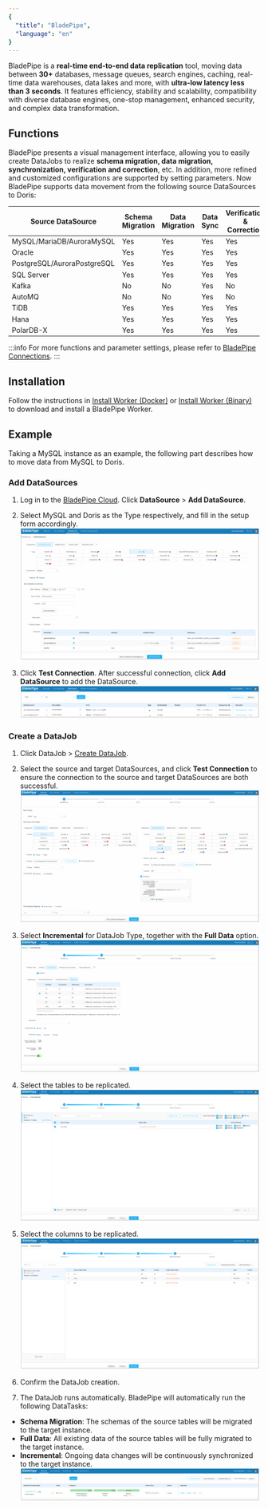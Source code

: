 ```yaml
---
{
  "title": "BladePipe",
  "language": "en"
}
---
```


<!--
Licensed to the Apache Software Foundation (ASF) under one
or more contributor license agreements.  See the NOTICE file
distributed with this work for additional information
regarding copyright ownership.  The ASF licenses this file
to you under the Apache License, Version 2.0 (the
"License"); you may not use this file except in compliance
with the License.  You may obtain a copy of the License at

  http://www.apache.org/licenses/LICENSE-2.0

Unless required by applicable law or agreed to in writing,
software distributed under the License is distributed on an
"AS IS" BASIS, WITHOUT WARRANTIES OR CONDITIONS OF ANY
KIND, either express or implied.  See the License for the
specific language governing permissions and limitations
under the License.
-->

BladePipe is a **real-time end-to-end data replication** tool, moving data between **30+** databases, message queues, search engines, caching, real-time data warehouses, data lakes and more, with **ultra-low latency less than 3 seconds**. It features efficiency, stability and scalability, compatibility with diverse database engines, one-stop management, enhanced security, and complex data transformation.

## Functions
BladePipe presents a visual management interface, allowing you to easily create DataJobs to realize **schema migration, data migration, synchronization, verification and correction**, etc. In addition, more refined and customized configurations are supported by setting parameters. Now BladePipe supports data movement from the following source DataSources to Doris:

| Source DataSource            | Schema Migration | Data Migration | Data Sync | Verification & Correction |
|------------------------------|------------------|----------------|-----------|---------------------------|
| MySQL/MariaDB/AuroraMySQL    | Yes              | Yes            | Yes       | Yes                       |
| Oracle                       | Yes              | Yes            | Yes       | Yes                       |
| PostgreSQL/AuroraPostgreSQL | Yes              | Yes            | Yes       | Yes                       |
| SQL Server                   | Yes              | Yes            | Yes       | Yes                       |
| Kafka                        | No               | No             | Yes       | No                        |
| AutoMQ                       | No               | No             | Yes       | No                        |
| TiDB                         | Yes              | Yes            | Yes       | Yes                       |
| Hana                         | Yes              | Yes            | Yes       | Yes                       |
| PolarDB-X                    | Yes              | Yes            | Yes       | Yes                       |

:::info
For more functions and parameter settings, please refer to [BladePipe Connections](https://doc.bladepipe.com/dataMigrationAndSync/connection/mysql2?target=Doris).
:::

## Installation
Follow the instructions in [Install Worker (Docker)](https://doc.bladepipe.com/productOP/docker/install_worker_docker) or [Install Worker (Binary)](https://doc.bladepipe.com/productOP/binary/install_worker_binary) to download and install a BladePipe Worker.

## Example
Taking a MySQL instance as an example, the following part describes how to move data from MySQL to Doris. 

### Add DataSources
1. Log in to the [BladePipe Cloud](https://cloud.bladepipe.com/). Click **DataSource** > **Add DataSource**.
2. Select MySQL and Doris as the Type respectively, and fill in the setup form accordingly. 
   ![Add DataSources-1](/images/bp-doris-1.png)

3. Click **Test Connection**. After successful connection, click **Add DataSource** to add the DataSource. 
   ![Add DataSources-2](/images/bp-doris-2.png)


### Create a DataJob
1. Click DataJob > [Create DataJob](https://doc.bladepipe.com/operation/job_manage/create_job/create_full_incre_task).
2. Select the source and target DataSources, and click **Test Connection** to ensure the connection to the source and target DataSources are both successful.
  ![Create a DataJob-1](/images/bp-doris-3.png)

1. Select **Incremental** for DataJob Type, together with the **Full Data** option.
  ![Create a DataJob-2](/images/bp-doris-4.png)

1. Select the tables to be replicated.
  ![Create a DataJob-3](/images/bp-doris-5.png)

1. Select the columns to be replicated.
  ![Create a DataJob-4](/images/bp-doris-6.png)

1. Confirm the DataJob creation.
2. The DataJob runs automatically. BladePipe will automatically run the following DataTasks:   
  - **Schema Migration**: The schemas of the source tables will be migrated to the target instance.   
  - **Full Data**: All existing data of the source tables will be fully migrated to the target instance.   
  - **Incremental**: Ongoing data changes will be continuously synchronized to the target instance. 
  ![Create a DataJob-5](/images/bp-doris-8.png)